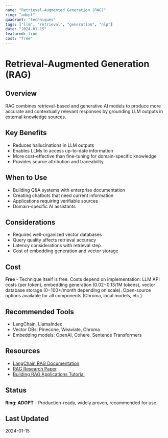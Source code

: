 ```yaml
---
name: "Retrieval-Augmented Generation (RAG)"
ring: "adopt"
quadrant: "techniques"
tags: ["llm", "retrieval", "generation", "nlp"]
date: "2024-01-15"
featured: true
cost: "free"
---
```


# Retrieval-Augmented Generation (RAG)

## Overview
RAG combines retrieval-based and generative AI models to produce more accurate and contextually relevant responses by grounding LLM outputs in external knowledge sources.

## Key Benefits
- Reduces hallucinations in LLM outputs
- Enables LLMs to access up-to-date information
- More cost-effective than fine-tuning for domain-specific knowledge
- Provides source attribution and traceability

## When to Use
- Building Q&A systems with enterprise documentation
- Creating chatbots that need current information
- Applications requiring verifiable sources
- Domain-specific AI assistants

## Considerations
- Requires well-organized vector databases
- Query quality affects retrieval accuracy
- Latency considerations with retrieval step
- Cost of embedding generation and vector storage

## Cost
**Free** - Technique itself is free. Costs depend on implementation: LLM API costs (per token), embedding generation ($0.02-$0.13/1M tokens), vector database storage ($0-$100+/month depending on scale). Open-source options available for all components (Chroma, local models, etc.).

## Recommended Tools
- LangChain, LlamaIndex
- Vector DBs: Pinecone, Weaviate, Chroma
- Embedding models: OpenAI, Cohere, Sentence Transformers

## Resources
- [LangChain RAG Documentation](https://python.langchain.com/docs/use_cases/question_answering/)
- [RAG Research Paper](https://arxiv.org/abs/2005.11401)
- [Building RAG Applications Tutorial](https://www.pinecone.io/learn/retrieval-augmented-generation/)

## Status
**Ring: ADOPT** - Production-ready, widely proven, recommended for use

## Last Updated
2024-01-15
